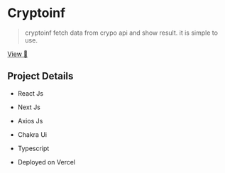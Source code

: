 # Cryptoinf

> cryptoinf fetch data from crypo api and show result. it is simple to use.

<a href="https://cryptoinf.vercel.app">View 🚀</a>

## Project Details 

+ React Js
+ Next Js
+ Axios Js
+ Chakra Ui
+ Typescript

+ Deployed on Vercel 

